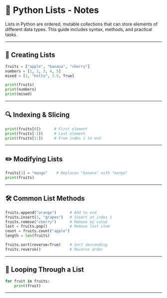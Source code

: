 # 📝 Python Lists - Notes

Lists in Python are ordered, mutable collections that can store elements of different data types. This guide includes syntax, methods, and practical tasks.

---

## 📌 Creating Lists

```python
fruits = ["apple", "banana", "cherry"]
numbers = [1, 2, 3, 4, 5]
mixed = [1, "hello", 3.5, True]

print(fruits)
print(numbers)
print(mixed)
```

---

## 🔍 Indexing & Slicing

```python
print(fruits[0])      # First element
print(fruits[-1])     # Last element
print(fruits[1:])     # From index 1 to end
```

---

## ✏️ Modifying Lists

```python
fruits[1] = "mango"    # Replaces "banana" with "mango"
print(fruits)
```

---

## 🛠️ Common List Methods

```python
fruits.append("orange")      # Add to end
fruits.insert(1, "grapes")   # Insert at index 1
fruits.remove("cherry")      # Remove by value
last = fruits.pop()          # Remove last item
count = fruits.count("apple")
length = len(fruits)

fruits.sort(reverse=True)    # Sort descending
fruits.reverse()             # Reverse order
```

---

## 🔁 Looping Through a List

```python
for fruit in fruits:
    print(fruit)
```

---

